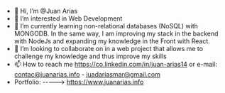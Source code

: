 - 👋 Hi, I’m @Juan Arias
- 👀 I’m interested in Web Development
- 🌱 I’m currently learning non-relational databases (NoSQL) with MONGODB. In the same way, I am improving my stack in the backend with NodeJs and expanding my knowledge in the Front with React.
- 💞️ I’m looking to collaborate on in a web project that allows me to challenge my knowledge and thus improve my skills
- 📫 How to reach me https://co.linkedin.com/in/juan-arias14 or e-mail: contac@juanarias.info - juadariasmar@gmail.com
- Portfolio: -----> https://www.juanarias.info

<!---
juadariasmar/juadariasmar is a ✨ special ✨ repository because its `README.md` (this file) appears on your GitHub profile.
You can click the Preview link to take a look at your changes.
--->

